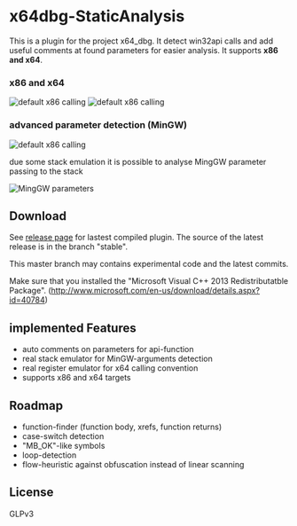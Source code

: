x64dbg-StaticAnalysis
=====================

This is a plugin for the project x64_dbg. It detect win32api calls and add useful comments at found parameters for easier analysis. It supports **x86 and x64**.


### x86 and x64
![default x86 calling](https://raw.githubusercontent.com/x64dbg/x64dbg-StaticAnalysis/master/x64.PNG)
![default x86 calling](https://raw.githubusercontent.com/x64dbg/x64dbg-StaticAnalysis/master/x64_2.PNG)


### advanced parameter detection (MinGW)

![default x86 calling](https://raw.githubusercontent.com/x64dbg/x64dbg-StaticAnalysis/master/analysis2.PNG)

due some stack emulation it is possible to analyse MingGW parameter passing to the stack

![MingGW parameters](https://raw.githubusercontent.com/x64dbg/x64dbg-StaticAnalysis/master/analysis.PNG)

## Download
See [release page](https://github.com/x64dbg/x64dbg-StaticAnalysis/release) for lastest compiled plugin. The source of the latest release is in the branch "stable".

This master branch may contains experimental code and the latest commits.

Make sure that you installed the "Microsoft Visual C++ 2013 Redistributatble Package".
(http://www.microsoft.com/en-us/download/details.aspx?id=40784)


## implemented Features
- auto comments on parameters for api-function
- real stack emulator for MinGW-arguments detection
- real register emulator for x64 calling convention
- supports x86 and x64 targets

## Roadmap


- function-finder (function body, xrefs, function returns)
- case-switch detection
- "MB_OK"-like symbols
- loop-detection
- flow-heuristic against obfuscation instead of linear scanning

## License
GLPv3
